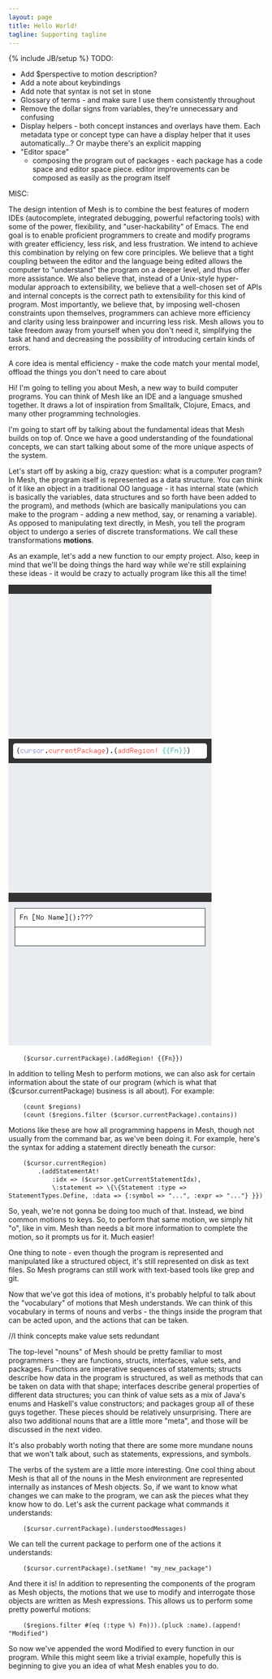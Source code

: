 ```yaml
---
layout: page
title: Hello World!
tagline: Supporting tagline
---
```

{% include JB/setup %}
TODO:
* Add $perspective to motion description?
* Add a note about keybindings
* Add note that syntax is not set in stone
* Glossary of terms - and make sure I use them consistently throughout
* Remove the dollar signs from variables, they're unnecessary and confusing
* Display helpers - both concept instances and overlays have them. Each metadata type or concept type can have a display helper that it uses automatically...? Or maybe there's an explicit mapping
* "Editor space"
	* 	composing the program out of packages - each package has a code space and editor space piece. editor improvements can be composed as easily as the program itself


MISC:

The design intention of Mesh is to combine the best features of modern IDEs (autocomplete, integrated debugging, powerful refactoring tools) with some of the power, flexibility, and "user-hackability" of Emacs. The end goal is to enable proficient programmers to create and modify programs with greater efficiency, less risk, and less frustration. We intend to achieve this combination by relying on few core principles. We believe that a tight coupling between the editor and the language being edited allows the computer to "understand" the program on a deeper level, and thus offer more assistance. We also believe that, instead of a Unix-style hyper-modular approach to extensibility, we believe that a well-chosen set of APIs and internal concepts is the correct path to extensibility for this kind of program. Most importantly, we believe that, by imposing well-chosen constraints upon themselves, programmers can achieve more efficiency and clarity using less brainpower and incurring less risk. Mesh allows you to take freedom away from yourself when you don't need it, simplifying the task at hand and decreasing the possibility of introducing certain kinds of errors.

A core idea is mental efficiency - make the code match your mental model, offload the things you don't need to care about


Hi! I'm going to telling you about Mesh, a new way to build computer programs. You can think of Mesh like an IDE and a language smushed together. It draws a lot of inspiration from Smalltalk, Clojure, Emacs, and many other programming technologies.

I'm going to start off by talking about the fundamental ideas that Mesh builds on top of. Once we have a good understanding of the foundational concepts, we can start talking about some of the more unique aspects of the system.

Let's start off by asking a big, crazy question: what is a computer program? In Mesh, the program itself is represented as a data structure. You can think of it like an object in a traditional OO language - it has internal state (which is basically the variables, data structures and so forth have been added to the program), and methods (which are basically manipulations you can make to the program - adding a new method, say, or renaming a variable). As opposed to manipulating text directly, in Mesh, you tell the program object to undergo a series of discrete transformations. We call these transformations **motions**.

As an example, let's add a new function to our empty project. Also, keep in mind that we'll be doing things the hard way while we're still explaining these ideas - it would be crazy to actually program like this all the time!

![](/assets/mocks/output.png)
![](/assets/mocks/output2.png)
![](/assets/mocks/output3.png)

```
 	($cursor.currentPackage).(addRegion! {{Fn}})
```

In addition to telling Mesh to perform motions, we can also ask for certain information about the state of our program (which is what that ($cursor.currentPackage) business is all about). For example:

```
	(count $regions)
	(count ($regions.filter ($cursor.currentPackage).contains))
```

Motions like these are how all programming happens in Mesh, though not usually from the command bar, as we've been doing it. For example, here's the syntax for adding a statement directly beneath the cursor:

```
	($cursor.currentRegion)
		.(addStatementAt!
			:idx => ($cursor.getCurrentStatementIdx),
			\:statement => \{\{Statement :type => StatementTypes.Define, :data => {:symbol => "...", :expr => "..."} }})
```
So, yeah, we're not gonna be doing too much of that. Instead, we bind common motions to keys. So, to perform that same motion, we simply hit "o", like in vim. Mesh than needs a bit more information to complete the motion, so it prompts us for it. Much easier!

One thing to note - even though the program is represented and manipulated like a structured object, it's still represented on disk as text files. So Mesh programs can still work with text-based tools like grep and git.

Now that we've got this idea of motions, it's probably helpful to talk about the "vocabulary" of motions that Mesh understands. We can think of this vocabulary in terms of nouns and verbs - the things inside the program that can be acted upon, and the actions that can be taken.

//I think concepts make value sets redundant

The top-level "nouns" of Mesh should be pretty familiar to most programmers - they are functions, structs, interfaces, value sets, and packages. Functions are imperative sequences of statements; structs describe how data in the program is structured, as well as methods that can be taken on data with that shape; interfaces describe general properties of different data structures; you can think of value sets as a mix of Java's enums and Haskell's value constructors; and packages group all of these guys together. These pieces should be relatively unsurprising. There are also two additional nouns that are a little more "meta", and those will be discussed in the next video.

It's also probably worth noting that there are some more mundane nouns that we won't talk about, such as statements, expressions, and symbols.

The verbs of the system are a little more interesting. One cool thing about Mesh is that all of the nouns in the Mesh environment are represented internally as instances of Mesh objects. So, if we want to know what changes we can make to the program, we can ask the pieces what they know how to do. Let's ask the current package what commands it understands:

```
	($cursor.currentPackage).(understoodMessages)
```

We can tell the current package to perform one of the actions it understands:

```
	($cursor.currentPackage).(setName! "my_new_package")
```

And there it is! In addition to representing the components of the program as Mesh objects, the motions that we use to modify and interrogate those objects are written as Mesh expressions. This allows us to perform some pretty powerful motions:

```
	($regions.filter #(eq (:type %) Fn))).(pluck :name).(append! "Modified")
```

So now we've appended the word Modified to every function in our program. While this might seem like a trivial example, hopefully this is beginning to give you an idea of what Mesh enables you to do.

